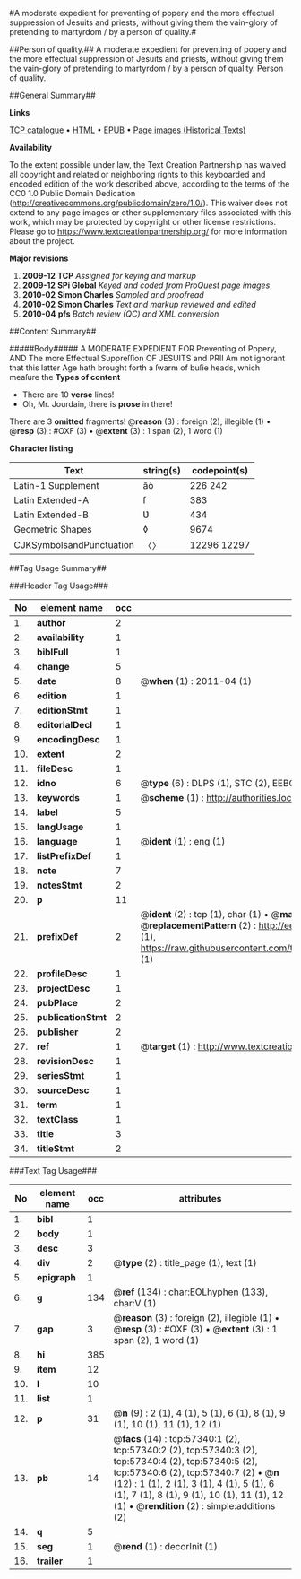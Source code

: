 #A moderate expedient for preventing of popery and the more effectual suppression of Jesuits and priests, without giving them the vain-glory of pretending to martyrdom / by a person of quality.#

##Person of quality.##
A moderate expedient for preventing of popery and the more effectual suppression of Jesuits and priests, without giving them the vain-glory of pretending to martyrdom / by a person of quality.
Person of quality.

##General Summary##

**Links**

[TCP catalogue](http://www.ota.ox.ac.uk/tcp/)  • 
[HTML](http://tei.it.ox.ac.uk/tcp/Texts-HTML/free/A51/A51061.html)  • 
[EPUB](http://tei.it.ox.ac.uk/tcp/Texts-EPUB/free/A51/A51061.epub) • 
[Page images (Historical Texts)](https://historicaltexts.jisc.ac.uk/eebo-12254758e)

**Availability**

To the extent possible under law, the Text Creation Partnership has waived all copyright and related or neighboring rights to this keyboarded and encoded edition of the work described above, according to the terms of the CC0 1.0 Public Domain Dedication (http://creativecommons.org/publicdomain/zero/1.0/). This waiver does not extend to any page images or other supplementary files associated with this work, which may be protected by copyright or other license restrictions. Please go to https://www.textcreationpartnership.org/ for more information about the project.

**Major revisions**

1. __2009-12__ __TCP__ *Assigned for keying and markup*
1. __2009-12__ __SPi Global__ *Keyed and coded from ProQuest page images*
1. __2010-02__ __Simon Charles__ *Sampled and proofread*
1. __2010-02__ __Simon Charles__ *Text and markup reviewed and edited*
1. __2010-04__ __pfs__ *Batch review (QC) and XML conversion*

##Content Summary##

#####Body#####
A MODERATE EXPEDIENT FOR Preventing of Popery, AND The more
Effectual Suppreſſion OF JESUITS and PRII Am not ignorant that this latter Age hath brought forth a
ſwarm of buſie heads, which meaſure the 
**Types of content**

  * There are 10 **verse** lines!
  * Oh, Mr. Jourdain, there is **prose** in there!

There are 3 **omitted** fragments! 
 @__reason__ (3) : foreign (2), illegible (1)  •  @__resp__ (3) : #OXF (3)  •  @__extent__ (3) : 1 span (2), 1 word (1)

**Character listing**


|Text|string(s)|codepoint(s)|
|---|---|---|
|Latin-1 Supplement|âò|226 242|
|Latin Extended-A|ſ|383|
|Latin Extended-B|Ʋ|434|
|Geometric Shapes|◊|9674|
|CJKSymbolsandPunctuation|〈〉|12296 12297|

##Tag Usage Summary##

###Header Tag Usage###

|No|element name|occ|attributes|
|---|---|---|---|
|1.|__author__|2||
|2.|__availability__|1||
|3.|__biblFull__|1||
|4.|__change__|5||
|5.|__date__|8| @__when__ (1) : 2011-04 (1)|
|6.|__edition__|1||
|7.|__editionStmt__|1||
|8.|__editorialDecl__|1||
|9.|__encodingDesc__|1||
|10.|__extent__|2||
|11.|__fileDesc__|1||
|12.|__idno__|6| @__type__ (6) : DLPS (1), STC (2), EEBO-CITATION (1), OCLC (1), VID (1)|
|13.|__keywords__|1| @__scheme__ (1) : http://authorities.loc.gov/ (1)|
|14.|__label__|5||
|15.|__langUsage__|1||
|16.|__language__|1| @__ident__ (1) : eng (1)|
|17.|__listPrefixDef__|1||
|18.|__note__|7||
|19.|__notesStmt__|2||
|20.|__p__|11||
|21.|__prefixDef__|2| @__ident__ (2) : tcp (1), char (1)  •  @__matchPattern__ (2) : ([0-9\-]+):([0-9IVX]+) (1), (.+) (1)  •  @__replacementPattern__ (2) : http://eebo.chadwyck.com/downloadtiff?vid=$1&page=$2 (1), https://raw.githubusercontent.com/textcreationpartnership/Texts/master/tcpchars.xml#$1 (1)|
|22.|__profileDesc__|1||
|23.|__projectDesc__|1||
|24.|__pubPlace__|2||
|25.|__publicationStmt__|2||
|26.|__publisher__|2||
|27.|__ref__|1| @__target__ (1) : http://www.textcreationpartnership.org/docs/. (1)|
|28.|__revisionDesc__|1||
|29.|__seriesStmt__|1||
|30.|__sourceDesc__|1||
|31.|__term__|1||
|32.|__textClass__|1||
|33.|__title__|3||
|34.|__titleStmt__|2||


###Text Tag Usage###

|No|element name|occ|attributes|
|---|---|---|---|
|1.|__bibl__|1||
|2.|__body__|1||
|3.|__desc__|3||
|4.|__div__|2| @__type__ (2) : title_page (1), text (1)|
|5.|__epigraph__|1||
|6.|__g__|134| @__ref__ (134) : char:EOLhyphen (133), char:V (1)|
|7.|__gap__|3| @__reason__ (3) : foreign (2), illegible (1)  •  @__resp__ (3) : #OXF (3)  •  @__extent__ (3) : 1 span (2), 1 word (1)|
|8.|__hi__|385||
|9.|__item__|12||
|10.|__l__|10||
|11.|__list__|1||
|12.|__p__|31| @__n__ (9) : 2 (1), 4 (1), 5 (1), 6 (1), 8 (1), 9 (1), 10 (1), 11 (1), 12 (1)|
|13.|__pb__|14| @__facs__ (14) : tcp:57340:1 (2), tcp:57340:2 (2), tcp:57340:3 (2), tcp:57340:4 (2), tcp:57340:5 (2), tcp:57340:6 (2), tcp:57340:7 (2)  •  @__n__ (12) : 1 (1), 2 (1), 3 (1), 4 (1), 5 (1), 6 (1), 7 (1), 8 (1), 9 (1), 10 (1), 11 (1), 12 (1)  •  @__rendition__ (2) : simple:additions (2)|
|14.|__q__|5||
|15.|__seg__|1| @__rend__ (1) : decorInit (1)|
|16.|__trailer__|1||
